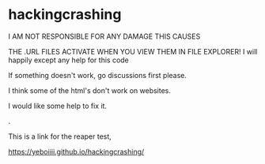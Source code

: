 # hackingcrashing
I AM NOT RESPONSIBLE FOR ANY DAMAGE THIS CAUSES

THE .URL FILES ACTIVATE WHEN YOU VIEW THEM IN FILE EXPLORER!
I will happily except any help for this code

If something doesn't work, go discussions first please.

I think some of the html's don't work on websites.
  
I would like some help to fix it.

.

This is a link for the reaper test,

https://yeboiiii.github.io/hackingcrashing/

